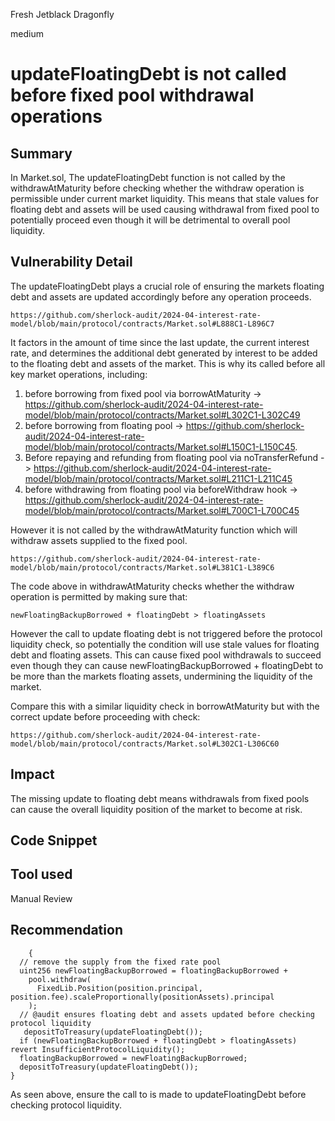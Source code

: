Fresh Jetblack Dragonfly

medium

# updateFloatingDebt is not called before fixed pool withdrawal operations

## Summary

In Market.sol, The updateFloatingDebt function is not called by the withdrawAtMaturity before checking whether the withdraw operation is permissible under current market liquidity. This means that stale values for floating debt and assets will be used causing withdrawal from fixed pool to potentially proceed even though it will be detrimental to overall pool liquidity. 

## Vulnerability Detail

The  updateFloatingDebt plays a crucial role of ensuring the markets floating debt and assets are updated accordingly before any operation proceeds.

    https://github.com/sherlock-audit/2024-04-interest-rate-model/blob/main/protocol/contracts/Market.sol#L888C1-L896C7

It factors in the amount of time since the last update, the current interest rate, and determines the additional debt generated by interest to be added to the floating debt and assets of the market. This is why its called before all key  market operations, including:

1. before borrowing from fixed pool via borrowAtMaturity -> https://github.com/sherlock-audit/2024-04-interest-rate-model/blob/main/protocol/contracts/Market.sol#L302C1-L302C49
2. before borrowing from floating pool -> https://github.com/sherlock-audit/2024-04-interest-rate-model/blob/main/protocol/contracts/Market.sol#L150C1-L150C45.
3. Before repaying and refunding from floating pool via noTransferRefund -> https://github.com/sherlock-audit/2024-04-interest-rate-model/blob/main/protocol/contracts/Market.sol#L211C1-L211C45
4. before withdrawing from floating pool via beforeWithdraw hook -> https://github.com/sherlock-audit/2024-04-interest-rate-model/blob/main/protocol/contracts/Market.sol#L700C1-L700C45

However it is not called by the withdrawAtMaturity function which will withdraw assets supplied to the fixed pool. 

    https://github.com/sherlock-audit/2024-04-interest-rate-model/blob/main/protocol/contracts/Market.sol#L381C1-L389C6

The code above in withdrawAtMaturity checks whether the withdraw operation is permitted by making sure that:

    newFloatingBackupBorrowed + floatingDebt > floatingAssets

However the call to update floating debt is not triggered before the protocol liquidity check, so potentially the condition will use stale values for floating debt and floating assets. This can cause fixed pool withdrawals to succeed even though they can cause  newFloatingBackupBorrowed + floatingDebt to be more than the markets floating assets, undermining the liquidity of the market.

Compare this with a similar liquidity check in borrowAtMaturity but with the correct update before proceeding with check:

    https://github.com/sherlock-audit/2024-04-interest-rate-model/blob/main/protocol/contracts/Market.sol#L302C1-L306C60






## Impact

The missing update to floating debt means withdrawals from fixed pools can cause the overall liquidity position of the market to become at risk.

## Code Snippet

## Tool used

Manual Review

## Recommendation

        {
      // remove the supply from the fixed rate pool
      uint256 newFloatingBackupBorrowed = floatingBackupBorrowed +
        pool.withdraw(
          FixedLib.Position(position.principal, position.fee).scaleProportionally(positionAssets).principal
        );
      // @audit ensures floating debt and assets updated before checking protocol liquidity
       depositToTreasury(updateFloatingDebt());
      if (newFloatingBackupBorrowed + floatingDebt > floatingAssets) revert InsufficientProtocolLiquidity();
      floatingBackupBorrowed = newFloatingBackupBorrowed;
      depositToTreasury(updateFloatingDebt());
    }

As seen above, ensure the call to is made to updateFloatingDebt  before checking protocol liquidity.
